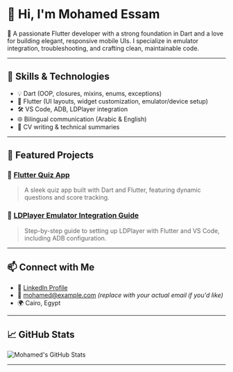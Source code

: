 # 👋 Hi, I'm Mohamed Essam

🎯 A passionate Flutter developer with a strong foundation in Dart and a love for building elegant, responsive mobile UIs. I specialize in emulator integration, troubleshooting, and crafting clean, maintainable code.

---

## 🧠 Skills & Technologies

- 💡 Dart (OOP, closures, mixins, enums, exceptions)
- 🎨 Flutter (UI layouts, widget customization, emulator/device setup)
- 🛠️ VS Code, ADB, LDPlayer integration
- 🌐 Bilingual communication (Arabic & English)
- 📄 CV writing & technical summaries

---

## 🚀 Featured Projects

### 🔹 [Flutter Quiz App](https://github.com/MOHAMEDesam179/flutter-quiz-app)
> A sleek quiz app built with Dart and Flutter, featuring dynamic questions and score tracking.

### 🔹 [LDPlayer Emulator Integration Guide](https://github.com/MOHAMEDesam179/emulator-setup)
> Step-by-step guide to setting up LDPlayer with Flutter and VS Code, including ADB configuration.

---

## 📫 Connect with Me

- 💼 [LinkedIn Profile](https://www.linkedin.com/in/mohamedessam1799)
- 📧 mohamed@example.com *(replace with your actual email if you'd like)*
- 🌍 Cairo, Egypt

---

## 📈 GitHub Stats

![Mohamed's GitHub Stats](https://github-readme-stats.vercel.app/api?username=MOHAMEDesam179&show_icons=true&theme=radical)

---


